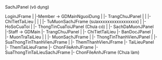 SachJPanel 	(vô dụng)




LoginJFrame 
|
|-Member -> GDMainNguoiDung 
|		|- TrangChuJPanel
|		|	|- ChiTietTaiLieu
|		|
|		|- TuMuonSachJFrame (sưaxxxxxxxxxxxxxxxxx)
|		|- HoSoCuaToi 
|			|- ThongTinCuaToiJPanel (Chưa có)
|			|- SachDaMuonJPanel
|-Staff -> GDMain
		|- TrangChuJPanel
		|	|- ChiTietTaiLieu
		|- BanDocJPanel
		|	|- MuonTraTaiLieu
		|	|	|- MuonSachJFrame
		|	|- ThongTinThanhVienJPanel
		|		|- SuaThongTinThanhVienJFrame
		|		|- ThemThanhVienJFrame
		|- TaiLieuPanel
			|- ThemTaiLieuFrame
				|- ChonFileAnhJFrame
			|- SuaThongTinTaiLieuSachJFrame
				|- ChonFileAnhJFrame (Chưa làm)
